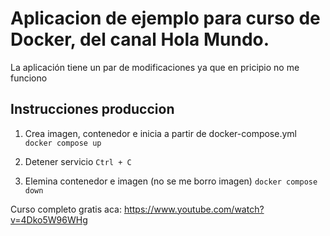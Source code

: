 # Aplicacion de ejemplo para curso de Docker, del canal Hola Mundo.

La aplicación tiene un par de modificaciones ya que en pricipio no me funciono

## Instrucciones produccion

1. Crea imagen, contenedor e inicia a partir de docker-compose.yml
    `docker compose up`

2. Detener servicio 
    `Ctrl + C`

3. Elemina contenedor e imagen (no se me borro imagen)
    `docker compose down`


Curso completo gratis aca: https://www.youtube.com/watch?v=4Dko5W96WHg

